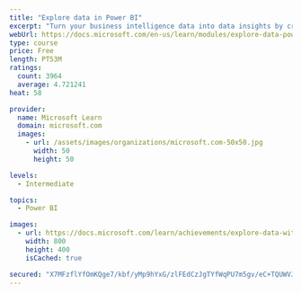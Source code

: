 ```yaml
---
title: "Explore data in Power BI"
excerpt: "Turn your business intelligence data into data insights by creating and configuring Power BI dashboards."
webUrl: https://docs.microsoft.com/en-us/learn/modules/explore-data-power-bi/
type: course
price: Free
length: PT53M
ratings:
  count: 3964
  average: 4.721241
heat: 58

provider:
  name: Microsoft Learn
  domain: microsoft.com
  images:
    - url: /assets/images/organizations/microsoft.com-50x50.jpg
      width: 50
      height: 50

levels:
  - Intermediate

topics:
  - Power BI

images:
  - url: https://docs.microsoft.com/learn/achievements/explore-data-with-power-bi-desktop-social.png
    width: 800
    height: 400
    isCached: true

secured: "X7MFzflYfOmKQge7/kbf/yMp9hYxG/zlFEdCzJgTYfWqPU7m5gv/eC+TQUWVJvhec1EJmlu5/Ghm1mNb6e0Z0jYTYcg0h/eG1j3Ut2LcLOqjnhiIb5ekzuqVkbMeMSvJYEtEf1oHX03BJsZxgomqN5dZqjXUij7H9WBbIR4QKgUNxdeKoyflRGwSVVRyuzTPtHyXJptMPYTC1FjoY9W6XLWdE4EOu2mL47+4D0yS25IagyuVXsF4lZM+9HU+u4f2cl5U9MLTovDfu+5Vsy/6SLBakap9U0MXf+RfH/DKoUS5NNyT7NpM1qPecOJbM6Nz7IvzCkpbj8mAtdOcEPdupVezpiLGccYWpVlCfyeBP7W0xkfXXN0alcgnvA0mraI02KImUFcY3nXa7WX0Ajf3JVIs5Zu7DUtxQ4+lSt7B3lU=;DUjFW1z3P6iyplcC2aDd0Q=="
---
```


